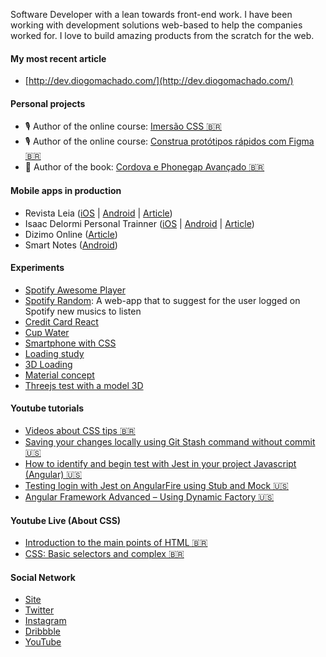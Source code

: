 

Software Developer with a lean towards front-end work. I have been working with development solutions web-based to help the companies worked for. I love to build amazing products from the scratch for the web.

#### My most recent article
- [http://dev.diogomachado.com/](http://dev.diogomachado.com/)

#### Personal projects
* 🎙 Author of the online course: [Imersão CSS 🇧🇷](https://imersaocss.com/)
* 🎙 Author of the online course: [Construa protótipos rápidos com Figma 🇧🇷](https://www.udemy.com/course/como-usar-software-figma-para-prototipos)
* 📘 Author of the book: [Cordova e Phonegap Avançado 🇧🇷](https://www.casadocodigo.com.br/products/livro-cordova-avancado)

#### Mobile apps in production
- Revista Leia ([iOS](https://apps.apple.com/br/app/leia/id1526366657?l=en) | [Android](https://play.google.com/store/apps/details?id=com.revistaleia&pcampaignid=pcampaignidMKT-Other-global-all-co-prtnr-py-PartBadge-Mar2515-1) | [Article](http://dev.diogomachado.com/leia-magazine-app/))
- Isaac Delormi Personal Trainner ([iOS](https://apps.apple.com/br/app/isaac-delormi/id1541465997) | [Android](https://play.google.com/store/apps/details?id=com.delormi) | [Article](http://dev.diogomachado.com/how-i-used-the-lottie-with-succed/))
- Dizimo Online ([Article](http://dev.diogomachado.com/dizimo-online-app))
- Smart Notes ([Android](https://play.google.com/store/apps/details?id=io.diogomachado.smartnotes))

#### Experiments
- [Spotify Awesome Player](https://github.com/diogomachado/spotify-awesome-player)
- [Spotify Random](https://spotifyrandom.netlify.app/): A web-app that to suggest for the user logged on Spotify new musics to listen
- [Credit Card React](https://codesandbox.io/s/recursing-benz-0z0yk)
- [Cup Water](https://codesandbox.io/s/cup-water-0p3sl)
- [Smartphone with CSS](https://codepen.io/diogosm/pen/GRZJbrK)
- [Loading study](https://codepen.io/diogosm/pen/GRRbxog)
- [3D Loading](https://codepen.io/diogosm/full/JjPVzJB)
- [Material concept](https://codepen.io/diogosm/pen/Zdjvpm)
- [Threejs test with a model 3D](https://github.com/diogomachado/train-threejs)

#### Youtube tutorials
- [Videos about CSS tips 🇧🇷](https://www.youtube.com/watch?v=xD8lIeWn73E&list=PLQXk-h5rEVAdW-3AKW5R41ZsKvfqyQoCT)
- [Saving your changes locally using Git Stash command without commit 🇺🇸](https://www.youtube.com/watch?v=lxsp-YIkejQ)
- [How to identify and begin test with Jest in your project Javascript (Angular) 🇺🇸](https://www.youtube.com/watch?v=ODPvrErT54o)
- [Testing login with Jest on AngularFire using Stub and Mock 🇺🇸](https://www.youtube.com/watch?v=JXtSaIQT3Lw)
- [Angular Framework Advanced – Using Dynamic Factory 🇺🇸](https://www.youtube.com/watch?v=eG3ERwQsdNs)

#### Youtube Live (About CSS)
- [Introduction to the main points of HTML 🇧🇷](https://youtu.be/3jNkY4cf9LI)
- [CSS: Basic selectors and complex 🇧🇷](https://www.youtube.com/watch?v=2mByv1V0j7A)

#### Social Network
- [Site](http://diogomachado.com/)
- [Twitter](https://twitter.com/tec_diogo)
- [Instagram](https://www.instagram.com/diogom)
- [Dribbble](https://dribbble.com/diogomachado)
- [YouTube](https://www.youtube.com/channel/UCTEhragxLUbpB7sot4uvZlg)
